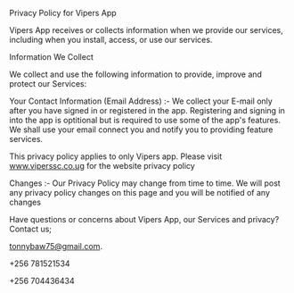 Privacy Policy for Vipers App

Vipers App receives or collects information when we provide our services, including when you install, access, or use our services.

Information We Collect

We collect and use the following information to provide, improve and protect our Services:

  Your Contact Information (Email Address) :- 
    We collect your E-mail only after you have signed in or registered in the app.
    Registering and signing in into the app is optitional but is required to use some of the app's features.
    We shall use your email connect you and notify you to providing feature services.

This privacy policy applies to only Vipers app. Please visit www.viperssc.co.ug for the website privacy policy

Changes :- 
    Our Privacy Policy may change from time to time. We will post any privacy policy changes on this page and you will be notified of any changes
    
Have questions or concerns about Vipers App, our Services and privacy? 
Contact us;

  tonnybaw75@gmail.com.
  
  +256 781521534
  
  +256 704436434

